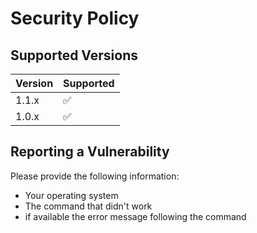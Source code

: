 # Security Policy

## Supported Versions

| Version | Supported          |
| ------- | ------------------ |
| 1.1.x   | :white_check_mark: |
| 1.0.x   | :white_check_mark: |

## Reporting a Vulnerability

Please provide the following information:

- Your operating system
- The command that didn't work
- if available the error message following the command
